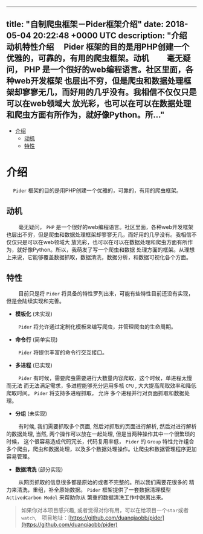 
---
title: "自制爬虫框架－Pider框架介绍"
date: 2018-05-04 20:22:48 +0000 UTC
description: "介绍 动机特性介绍   Pider 框架的目的是用PHP创建一个优雅的，可靠的，有用的爬虫框架。动机     毫无疑问， PHP 是一个很好的web编程语言。社区里面，各种web开发框架 也层出不穷，但是爬虫和数据处理框架却寥寥无几，而好用的几乎没有。我相信不仅仅只是可以在web领域大 放光彩，也可以在可以在数据处理和爬虫方面有所作为，就好像Python。所..."
---
- [介绍](#orgc674630)
  - [动机](#org2e6c7da)
  - [特性](#org0aa890c)


<a id="orgc674630"></a>

# 介绍

&ensp;&ensp; `Pider` 框架的目的是用PHP创建一个优雅的，可靠的，有用的爬虫框架。


<a id="org2e6c7da"></a>

## 动机

&ensp;&ensp;&ensp;&ensp; 毫无疑问， `PHP` 是一个很好的web编程语言。社区里面，各种web开发框架 也层出不穷，但是爬虫和数据处理框架却寥寥无几，而好用的几乎没有。我相信不仅仅只是可以在web领域大 放光彩，也可以在可以在数据处理和爬虫方面有所作为，就好像Python。所以，我萌发了写一个爬虫和数据 处理方面的框架。从理想上来说，它能够覆盖数据抓取，数据清洗，数据分析，和数据可视化各个方面。


<a id="org0aa890c"></a>

## 特性

&ensp;&ensp;&ensp;&ensp; 目前只是将 `Pider` 将具备的特性罗列出来，可能有些特性目前还没有实现， 但是会陆续实现和完善。

-   **模板化** (未实现)

&ensp;&ensp;&ensp;&ensp; `Pider` 将允许通过定制化模板来编写爬虫，并管理爬虫的生命周期。

-   **命令行** (简单实现)

&ensp;&ensp;&ensp;&ensp; `Pider` 将提供丰富的命令行交互接口。

-   **多进程** (已实现)

&ensp;&ensp;&ensp;&ensp; `Pider` 有时候，需要爬虫需要进行大数量内容爬取，这个时候，单进程太慢而无法 而无法满足需求，多进程能够充分运用多核 `CPU` , 大大提高爬取效率和降低爬取时间。 `Pider` 将支持多进程抓取， 允许 多个进程并行对页面抓取和数据处理。

-   **分组** (未实现)

&ensp;&ensp;&ensp;&ensp; 有时候, 我们需要抓取多个页面, 然后对抓取的页面进行解析, 然后对进行解析的数据处理, 当然, 两个操作可以放在一起处理, 但是当两种操作其中一个很繁琐的时候， 这个很容易造成代码冗长，代码复用率低， `Pider` 的 `Group` 特性允许组合多个爬虫，爬虫和数据处理，以及多个数据处理操作。让爬虫和数据管理程序更加容易管理。

-   **数据清洗** (部分实现)

&ensp;&ensp;&ensp;&ensp; 从网页抓取的信息很多都是原始的或者不完整的。所以我们需要花很多的 精力来清洗，重组，补全原始数据。 `Pider` 框架提供了一套数据清理模型 `ActivedCarbon Model` 来帮助你从 繁重的数据清洗工作中脱离出来。


> 如果你对本项目感兴趣, 或者觉得对你有用，可以在给项目一个`star`或者`watch`,　项目地址：[https://github.com/duanqiaobb/pider](https://github.com/duanqiaobb/pider)
